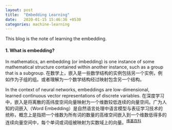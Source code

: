 ```yaml
---
layout: post
title:  "Embedding Learning"
date:   2020-01-15 15:46:36 +0530
categories: machine-learning
---
```


This blog is the note of learning the embedding.

#### 1. What is embedding?
In mathematics, an embedding (or imbedding) is one instance of some mathematical structure contained within another instance, such as a group that is a subgroup. 在数学上，嵌入是一些数学结构的实例包括另一个实例，例如作为子组的组。或者理解为一个数学结构经过映射包含另一个结构。</br>

In the context of neural networks, embeddings are low-dimensional, learned continuous vector representations of discrete variables. 在深度学习中，嵌入是将离散的高纬度空间向量映射为一个维数较低连续的向量空间。广为人知的词嵌入（Word Embedding）是自然语言处理中语言模型与表征学习技术的统称，概念上是指把一个维数为所有词的数量的高维空间嵌入到一个维数低得多的连续向量空间中，每个单词或词组被映射为实数域上的向量。<sup>[维基百科](https://zh.wikipedia.org/wiki/%E8%AF%8D%E5%B5%8C%E5%85%A5)</sup>